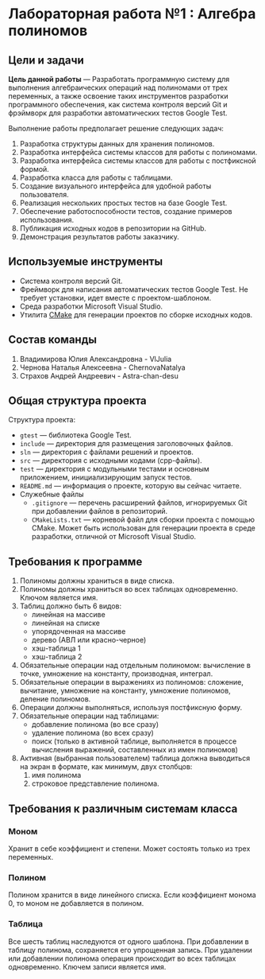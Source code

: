 # Лабораторная работа №1 : Алгебра полиномов

## Цели и задачи

__Цель данной работы__  — Разработать программную систему для выполнения алгебраических операций над полиномами от трех переменных, а также освоение таких инструментов разработки программного обеспечения, как система контроля версий Git и фрэймворк для
разработки автоматических тестов Google Test.

Выполнение работы предполагает решение следующих задач:

  1. Разработка структуры данных для хранения полиномов.
  2. Разработка интерфейса системы классов для работы с полиномами.
  3. Разработка интерфейса системы классов для работы с постфиксной формой.
  4. Разработка класса для работы с таблицами.
  5. Создание визуального интерфейса для удобной работы пользователя.
  6. Реализация нескольких простых тестов на базе Google Test.
  7. Обеспечение работоспособности тестов, создание примеров использования.
  8. Публикация исходных кодов в репозитории на GitHub.
  9. Демонстрация результатов работы заказчику.

## Используемые инструменты

  - Система контроля версий Git.
  - Фреймворк для написания автоматических тестов Google Test. Не
    требует установки, идет вместе с проектом-шаблоном.
  - Среда разработки Microsoft Visual Studio.
  - Утилита [CMake](http://www.cmake.org) для генерации проектов по
    сборке исходных кодов. 
	
## Состав команды

  1. Владимирова Юлия Александровна - VlJulia
  2. Чернова Наталья Алексеевна - ChernovaNatalya
  3. Страхов Андрей Андреевич - Astra-chan-desu

## Общая структура проекта

Структура проекта:

  - `gtest` — библиотека Google Test.
  - `include` — директория для размещения заголовочных файлов.
  - `sln` — директория с файлами решений и проектов.
  - `src` — директория с исходными кодами (cpp-файлы).
  - `test` — директория с модульными тестами и основным приложением,
    инициализирующим запуск тестов.
  - `README.md` — информация о проекте, которую вы сейчас читаете.
  - Служебные файлы
    - `.gitignore` — перечень расширений файлов, игнорируемых Git при добавлении
      файлов в репозиторий.
    - `CMakeLists.txt` — корневой файл для сборки проекта с помощью CMake. Может
      быть использован для генерации проекта в среде разработки, отличной от
      Microsoft Visual Studio.

## Требования к программе 

1. Полиномы должны храниться в виде списка.
2. Полиномы должны храниться во всех таблицах одновременно. Ключом является имя.
3. Таблиц должно быть 6 видов: 
	- линейная на массиве
	- линейная на списке
	- упорядоченная на массиве
	- дерево (АВЛ или красно-черное)
	- хэш-таблица 1
	- хэш-таблица 2
4. Обязательные операции над отдельным полиномом: вычисление в точке, умножение на константу, производная, интеграл.
5. Обязательные операции в выражениях из полиномов: сложение, вычитание, умножение на константу, умножение полиномов, деление полиномов.
6. Операции должны выполняться, используя постфиксную форму.
7. Обязательные операции над таблицами: 
	- добавление полинома (во все сразу)
	- удаление полинома (во всех сразу)
	- поиск (только в активной таблице, выполняется в процессе вычисления выражений, составленных из имен полиномов)
8. Активная (выбранная пользователем) таблица должна выводиться на экран в формате, как минимум, двух столбцов:
	1) имя полинома
	2) строковое представление полинома.

## Требования к различным системам класса

### Моном

Хранит в себе коэффициент и степени. Может состоять только из трех переменных.

### Полином

Полином хранится в виде линейного списка. Если коэффициент монома 0, то моном не добавляется в полином.

### Таблица
Все шесть таблиц наследуются от одного шаблона.
При добавлении в таблицу полинома, сохраняется его упрощенная запись. При удалении или добавлении полинома операция происходит во всех таблицах одновременно. Ключем записи является имя. 
